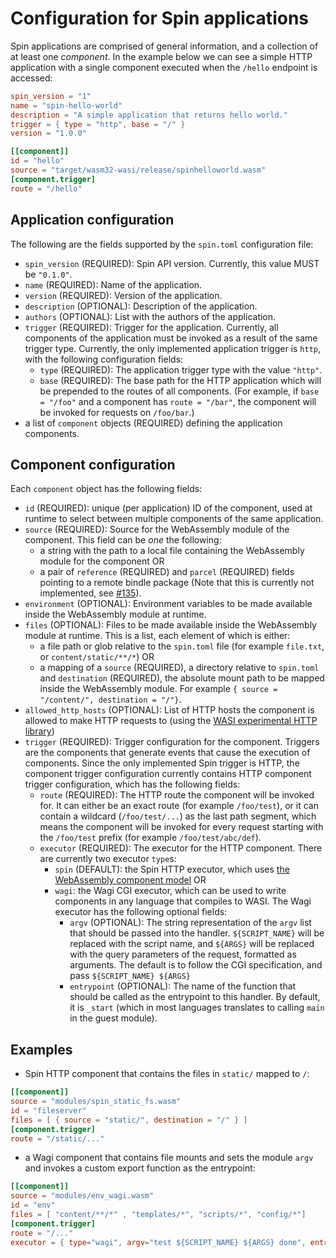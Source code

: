 # Configuration for Spin applications

Spin applications are comprised of general information, and a collection of at
least one _component_. In the example below we can see a simple HTTP application
with a single component executed when the `/hello` endpoint is accessed:

```toml
spin_version = "1"
name = "spin-hello-world"
description = "A simple application that returns hello world."
trigger = { type = "http", base = "/" }
version = "1.0.0"

[[component]]
id = "hello"
source = "target/wasm32-wasi/release/spinhelloworld.wasm"
[component.trigger]
route = "/hello"
```

## Application configuration

The following are the fields supported by the `spin.toml` configuration file:

- `spin_version` (REQUIRED): Spin API version. Currently, this value MUST be
  `"0.1.0"`.
- `name` (REQUIRED): Name of the application.
- `version` (REQUIRED): Version of the application.
- `description` (OPTIONAL): Description of the application.
- `authors` (OPTIONAL): List with the authors of the application.
- `trigger` (REQUIRED): Trigger for the application. Currently, all components
  of the application must be invoked as a result of the same trigger type.
  Currently, the only implemented application trigger is `http`, with the
  following configuration fields:
  - `type` (REQUIRED): The application trigger type with the value `"http"`.
  - `base` (REQUIRED): The base path for the HTTP application which will be
    prepended to the routes of all components. (For example, if `base = "/foo"`
    and a component has `route = "/bar"`, the component will be invoked for
    requests on `/foo/bar`.)
- a list of `component` objects (REQUIRED) defining the application components.

## Component configuration

Each `component` object has the following fields:

- `id` (REQUIRED): unique (per application) ID of the component, used at runtime
  to select between multiple components of the same application.
- `source` (REQUIRED): Source for the WebAssembly module of the component. This
  field can be _one_ the following:
  - a string with the path to a local file containing the WebAssembly module for
    the component OR
  - a pair of `reference` (REQUIRED) and `parcel` (REQUIRED) fields pointing to
    a remote bindle package (Note that this is currently not implemented, see
    [#135](https://github.com/fermyon/spin/issues/135)).
- `environment` (OPTIONAL): Environment variables to be made available inside
  the WebAssembly module at runtime.
- `files` (OPTIONAL): Files to be made available inside the WebAssembly module
  at runtime. This is a list, each element of which is either:
  - a file path or glob relative to the `spin.toml` file (for example
    `file.txt`, or `content/static/**/*`) OR
  - a mapping of a `source` (REQUIRED), a directory relative to `spin.toml` and
    `destination` (REQUIRED), the absolute mount path to be mapped inside the
    WebAssembly module. For example
    `{ source = "/content/", destination = "/"}`.
- `allowed_http_hosts` (OPTIONAL): List of HTTP hosts the component is allowed
  to make HTTP requests to (using the
  [WASI experimental HTTP library](https://github.com/deislabs/wasi-experimental-http))
- `trigger` (REQUIRED): Trigger configuration for the component. Triggers are
  the components that generate events that cause the execution of components.
  Since the only implemented Spin trigger is HTTP, the component trigger
  configuration currently contains HTTP component trigger configuration, which
  has the following fields:
  - `route` (REQUIRED): The HTTP route the component will be invoked for. It can
    either be an exact route (for example `/foo/test`), or it can contain a
    wildcard (`/foo/test/...`) as the last path segment, which means the
    component will be invoked for every request starting with the `/foo/test`
    prefix (for example `/foo/test/abc/def`).
  - `executor` (REQUIRED): The executor for the HTTP component. There are
    currently two executor `type`s:
    - `spin` (DEFAULT): the Spin HTTP executor, which uses
      [the WebAssembly component model](https://github.com/WebAssembly/component-model)
      OR
    - `wagi`: the Wagi CGI executor, which can be used to write components in
      any language that compiles to WASI. The Wagi executor has the following
      optional fields:
      - `argv` (OPTIONAL): The string representation of the `argv` list that
        should be passed into the handler. `${SCRIPT_NAME}` will be replaced
        with the script name, and `${ARGS}` will be replaced with the query
        parameters of the request, formatted as arguments. The default is to
        follow the CGI specification, and pass `${SCRIPT_NAME} ${ARGS}`
      - `entrypoint` (OPTIONAL): The name of the function that should be called
        as the entrypoint to this handler. By default, it is `_start` (which in
        most languages translates to calling `main` in the guest module).

## Examples

- Spin HTTP component that contains the files in `static/` mapped to `/`:

```toml
[[component]]
source = "modules/spin_static_fs.wasm"
id = "fileserver"
files = [ { source = "static/", destination = "/" } ]
[component.trigger]
route = "/static/..."
```

- a Wagi component that contains file mounts and sets the module `argv` and
  invokes a custom export function as the entrypoint:

```toml
[[component]]
source = "modules/env_wagi.wasm"
id = "env"
files = [ "content/**/*" , "templates/*", "scripts/*", "config/*"]
[component.trigger]
route = "/..."
executor = { type="wagi", argv="test ${SCRIPT_NAME} ${ARGS} done", entrypoint = "some-other-export-function" }
```
